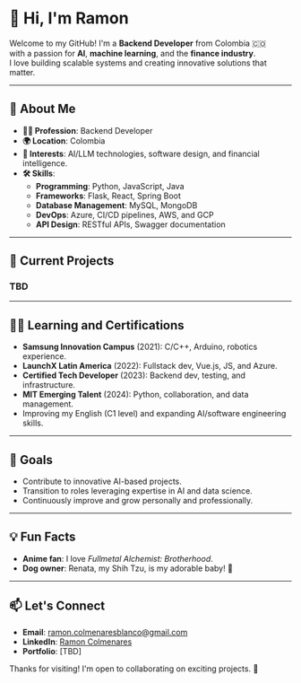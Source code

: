 # 👋 Hi, I'm Ramon  

Welcome to my GitHub! I'm a **Backend Developer** from Colombia 🇨🇴  
with a passion for **AI**, **machine learning**, and the **finance industry**.  
I love building scalable systems and creating innovative solutions that matter.  

---

## 🌟 About Me  

- **👨‍💻 Profession**: Backend Developer  
- **🌍 Location**: Colombia  
- **🎯 Interests**: AI/LLM technologies, software design, and financial intelligence.  
- **🛠 Skills**:  
  - **Programming**: Python, JavaScript, Java  
  - **Frameworks**: Flask, React, Spring Boot  
  - **Database Management**: MySQL, MongoDB  
  - **DevOps**: Azure, CI/CD pipelines, AWS, and GCP  
  - **API Design**: RESTful APIs, Swagger documentation  

---

## 🚀 Current Projects  

### TBD  

---

## 🧑‍🎓 Learning and Certifications  

- **Samsung Innovation Campus** (2021): C/C++, Arduino, robotics experience.  
- **LaunchX Latin America** (2022): Fullstack dev, Vue.js, JS, and Azure.  
- **Certified Tech Developer** (2023): Backend dev, testing, and infrastructure.  
- **MIT Emerging Talent** (2024): Python, collaboration, and data management.  
- Improving my English (C1 level) and expanding AI/software engineering skills.  

---

## 🎯 Goals  

- Contribute to innovative AI-based projects.  
- Transition to roles leveraging expertise in AI and data science.  
- Continuously improve and grow personally and professionally.  

---

## 💡 Fun Facts  

- **Anime fan**: I love *Fullmetal Alchemist: Brotherhood*.  
- **Dog owner**: Renata, my Shih Tzu, is my adorable baby! 🐾  

---

## 📫 Let's Connect  

- **Email**: [ramon.colmenaresblanco@gmail.com](mailto:ramon.colmenaresblanco@gmail.com)  
- **LinkedIn**: [Ramon Colmenares](https://www.linkedin.com/in/ramon-colmenares/)  
- **Portfolio**: [TBD]  

Thanks for visiting! I'm open to collaborating on exciting projects. 🌟  
